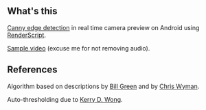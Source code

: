 What's this
-----------

[Canny edge detection](https://en.wikipedia.org/wiki/Canny_edge_detector) in real time camera preview on Android using [RenderScript](http://developer.android.com/guide/topics/renderscript/compute.html).

[Sample video](https://www.dropbox.com/s/b78qy9xj65apu1g/canny.mp4) (excuse me for not removing audio).

References
----------

Algorithm based on descriptions by [Bill Green](http://dasl.mem.drexel.edu/alumni/bGreen/www.pages.drexel.edu/_weg22/can_tut.html) and by [Chris Wyman](http://homepage.cs.uiowa.edu/~cwyman/classes/spring08-22C251/homework/canny.pdf).

Auto-thresholding due to [Kerry D. Wong](http://www.kerrywong.com/2009/05/07/canny-edge-detection-auto-thresholding/).
